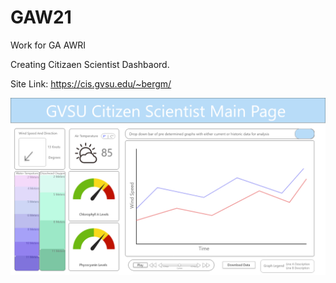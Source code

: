 # GAW21
 Work for GA AWRI

Creating Citizaen Scientist Dashbaord. 

Site Link: 
https://cis.gvsu.edu/~bergm/

![Main Page](https://github.com/mikaelaberg/GAW21/blob/main/citizen_scientist_dash/images/Main%20Page.png?raw=true "Main Page")
